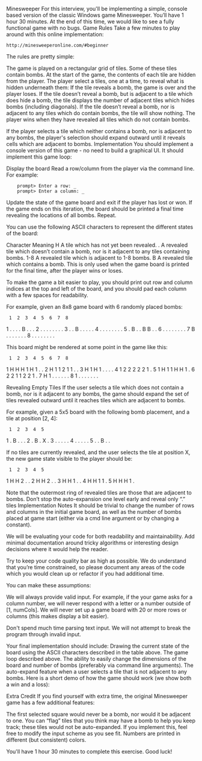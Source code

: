 Minesweeper
For this interview, you'll be implementing a simple, console based version of the classic Windows game Minesweeper. You’ll have 1 hour 30 minutes. At the end of this time, we would like to see a fully functional game with no bugs.
Game Rules
Take a few minutes to play around with this online implementation:
 
    http://minesweeperonline.com/#beginner
 
The rules are pretty simple:
 
The game is played on a rectangular grid of tiles. Some of these tiles contain bombs. At the start of the game, the contents of each tile are hidden from the player.
The player select a tiles, one at a time, to reveal what is hidden underneath them:
If the tile reveals a bomb, the game is over and the player loses.
If the tile doesn’t reveal a bomb, but is adjacent to a tile which does hide a bomb, the tile displays the number of adjacent tiles which hides bombs (including diagonals).
If the tile doesn’t reveal a bomb, nor is adjacent to any tiles which do contain bombs, the tile will show nothing.
The player wins when they have revealed all tiles which do not contain bombs.
 
If the player selects a tile which neither contains a bomb, nor is adjacent to any bombs, the player's selection should expand outward until it reveals cells which are adjacent to bombs.
Implementation
You should implement a console version of this game - no need to build a graphical UI. It should implement this game loop:
 
Display the board
Read a row/column from the player via the command line. For example:
 
        prompt> Enter a row: _
        prompt> Enter a column: _
 
Update the state of the game board and exit if the player has lost or won.
If the game ends on this iteration, the board should be printed a final time revealing the locations of all bombs.
Repeat.
 
You can use the following ASCII characters to represent the different states of the board:
 
Character
Meaning
H
A tile which has not yet been revealed.
.
A revealed tile which doesn’t contain a bomb, nor is it adjacent to any tiles containing bombs.
1-8
A revealed tile which is adjacent to 1-8 bombs.
B
A revealed tile which contains a bomb. This is only used when the game board is printed for the final time, after the player wins or loses.
 
To make the game a bit easier to play, you should print out row and column indices at the top and left of the board, and you should pad each column with a few spaces for readability.
 
For example, given an 8x8 game board with 6 randomly placed bombs:
 
     1  2  3  4  5  6  7  8
  1  .  .  .  .  B  .  .  .
  2  .  .  .  .  .  .  .  .
  3  .  .  B  .  .  .  .  .
  4  .  .  .  .  .  .  .  .
  5  .  B  .  .  B  B  .  .
  6  .  .  .  .  .  .  .  .
  7  B  .  .  .  .  .  .  .
  8  .  .  .  .  .  .  .  .
 
This board might be rendered at some point in the game like this:
 
     1  2  3  4  5  6  7  8
  1  H  H  H  1  H  1  .  .
  2  H  1  1  2  1  1  .  .
  3  H  1  H  1  .  .  .  .
  4  1  2  2  2  2  2  1  .
  5  1  H  1  1  H  H  1  .
  6  2  2  1  1  2  2  1  .
  7  H  1  .  .  .  .  .  .
  8  1  .  .  .  .  .  .  .
 
Revealing Empty Tiles
If the user selects a tile which does not contain a bomb, nor is it adjacent to any bombs, the game should expand the set of tiles revealed outward until it reaches tiles which are adjacent to bombs.
 
For example, given a 5x5 board with the following bomb placement, and a tile at position [2, 4]:
 
     1  2  3  4  5
  1  .  B  .  .  .
  2  .  B  .  X  .
  3  .  .  .  .  .
  4  .  .  .  .  .
  5  .  .  B  .  .
 
If no tiles are currently revealed, and the user selects the tile at position X, the new game state visible to the player should be:
 
     1  2  3  4  5
  1  H  H  2  .  .
  2  H  H  2  .  .
  3  H  H  1  .  .
  4  H  H  1  1  .
  5  H  H  H  1  .
 
Note that the outermost ring of revealed tiles are those that are adjacent to bombs. Don’t stop the auto-expansion one level early and reveal only “.” tiles
Implementation Notes
It should be trivial to change the number of rows and columns in the initial game board, as well as the number of bombs placed at game start (either via a cmd line argument or by changing a constant).
 
We will be evaluating your code for both readability and maintainability. Add minimal documentation around tricky algorithms or interesting design decisions where it would help the reader.
 
Try to keep your code quality bar as high as possible. We do understand that you’re time constrained, so please document any areas of the code which you would clean up or refactor if you had additional time.
 
You can make these assumptions:
 
We will always provide valid input. For example, if the your game asks for a column number, we will never respond with a letter or a number outside of [1, numCols].
We will never set up a game board with 20 or more rows or columns (this makes display a bit easier).
 
Don't spend much time parsing text input. We will not attempt to break the program through invalid input.
 
Your final implementation should include:
Drawing the current state of the board using the ASCII characters described in the table above.
The game loop described above.
The ability to easily change the dimensions of the board and number of bombs (preferably via command line arguments).
The auto-expand feature when a user selects a tile that is not adjacent to any bombs.
Here is a short demo of how the game should work (we show both a win and a loss):
 
Extra Credit
If you find yourself with extra time, the original Minesweeper game has a few additional features:
 
The first selected square would never be a bomb, nor would it be adjacent to one.
You can “flag” tiles that you think may have a bomb to help you keep track; these tiles would not be auto-expanded. If you implement this, feel free to modify the input scheme as you see fit.
Numbers are printed in different (but consistent) colors.
 
You'll have 1 hour 30 minutes to complete this exercise. Good luck!
 
 
